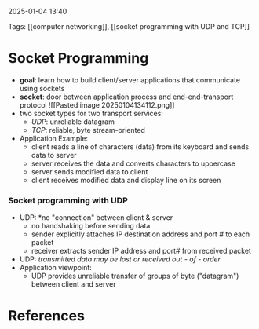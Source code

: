 2025-01-04 13:40


Tags: [[computer networking]], [[socket programming with UDP and TCP]]

# Socket Programming

- **goal**: learn how to build client/server applications that communicate using sockets
- **socket**: door between application process and end-end-transport protocol 
![[Pasted image 20250104134112.png]]
- two socket types for two transport services:
	- *UDP*: unreliable datagram
	- *TCP*: reliable, byte stream-oriented
- Application Example:
	- client reads a line of characters (data) from its keyboard and sends data to server
	- server receives the data and converts characters to uppercase
	- server sends modified data to client
	- client receives modified data and display line on its screen
### Socket programming with UDP
- UDP: *no "connection" between client & server
	- no handshaking before sending data
	- sender explicitly attaches IP destination address and port # to each packet
	- receiver extracts sender IP address and port# from received packet
- UDP: *transmitted data may be lost or received out - of - order*
- Application viewpoint:
	- UDP provides unreliable transfer of groups of byte ("datagram") between client and server

# References
